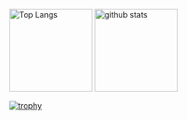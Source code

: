 <p align="left"> 
  <img alt="Top Langs" height="150px" src="https://github-readme-stats.vercel.app/api/top-langs/?username=claustra01&layout=compact&show_icons=true&theme=onedark" />
  <img alt="github stats" height="150px" src="https://github-readme-stats.vercel.app/api?username=claustra01&theme=onedark&show_icons=ture" />
</p>

[![trophy](https://github-profile-trophy.vercel.app/?username=claustra01&theme=onedark&column=7)](https://github.com/ryo-ma/github-profile-trophy)
